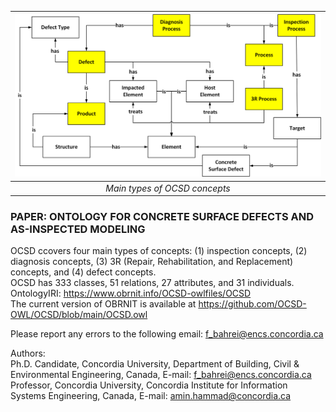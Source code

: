 | ![](https://raw.githubusercontent.com/OCSD-OWL/OCSD/main/Files/Host/OCSD.png) | 
|:--:| 
| *Main types of OCSD concepts* |

### PAPER: ONTOLOGY FOR CONCRETE SURFACE DEFECTS AND AS-INSPECTED MODELING

OCSD ccovers four main types of concepts: (1) inspection concepts, (2) diagnosis concepts, (3) 3R (Repair, Rehabilitation, and Replacement) concepts, and (4) defect concepts. <br />
OCSD has 333 classes, 51 relations, 27 attributes, and 31 individuals. <br />
OntologyIRI: https://www.obrnit.info/OCSD-owlfiles/OCSD <br />
The current version of OBRNIT is available at https://github.com/OCSD-OWL/OCSD/blob/main/OCSD.owl <br />

Please report any errors to the following email: f_bahrei@encs.concordia.ca <br />

Authors: <br />
Ph.D. Candidate, Concordia University, Department of Building, Civil & Environmental Engineering, Canada, E-mail: f_bahrei@encs.concordia.ca <br />
Professor, Concordia University, Concordia Institute for Information Systems Engineering, Canada, E-mail: amin.hammad@concordia.ca <br />
